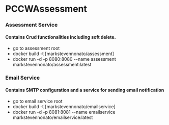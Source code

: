 # PCCWAssessment


### Assessment Service
#### Contains Crud functionalities including soft delete.

* go to assessment root
* docker build -t [markstevennonato/assessment] 
* docker run -d -p 8080:8080 --name assessment markstevennonato/assessment:latest

### Email Service
#### Contains SMTP configuration and a service for sending email notification

* go to email service root
* docker build -t [markstevennonato/emailservice]
* docker run -d -p 8081:8081 --name emailservice markstevennonato/emailservice:latest